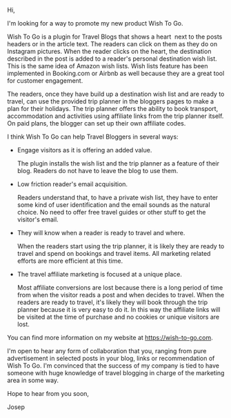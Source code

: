 Hi,

I'm looking for a way to promote my new product Wish To Go.

Wish To Go is a plugin for Travel Blogs that shows a heart ️ next to the posts headers or in the article text. The readers can click on them as they do on Instagram pictures. When the reader clicks on the heart, the destination described in the post is added to a reader's personal destination wish list. This is the same idea of Amazon wish lists. Wish lists feature has been implemented in Booking.com or Airbnb as well because they are a great tool for customer engagement.

The readers, once they have build up a destination wish list and are ready to travel, can use the provided trip planner in the bloggers pages to make a plan for their holidays. The trip planner offers the ability to book transport, accommodation and activities using affiliate links from the trip planner itself. On paid plans, the blogger can set up their own affiliate codes.

I think Wish To Go can help Travel Bloggers in several ways:

- Engage visitors as it is offering an added value.
	
	The plugin installs the wish list and the trip planner as a feature of their blog. Readers do not have to leave the blog to use them.

- Low friction reader's email acquisition.
 
	Readers understand that, to have a private wish list, they have to enter some kind of user identification and the email sounds as the natural choice. No need to offer free travel guides or other stuff to get the visitor's email.

- They will know when a reader is ready to travel and where.

	When the readers start using the trip planner, it is likely they are ready to travel and spend on bookings and travel items. All marketing related efforts are more efficient at this time.

- The travel affiliate marketing is focused at a unique place.
	
	Most affiliate conversions are lost because there is a long period of time from when the visitor reads a post and when decides to travel. When the readers are ready to travel, it's likely they will book through the trip planner because it is very easy to do it. In this way the affiliate links will be visited at the time of purchase and no cookies or unique visitors are lost.

You can find more information on my website at https://wish-to-go.com.

I'm open to hear any form of collaboration that you, ranging from pure advertisement in selected posts in your blog, links or recommendation of Wish To Go. I'm convinced that the success of my company is tied to have someone with huge knowledge of travel blogging in charge of the marketing area in some way.

Hope to hear from you soon,

Josep